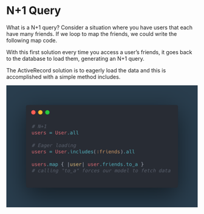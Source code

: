 # N+1 Query

What is a N+1 query? Consider a situation where you have users that each have many friends. If we loop to map the friends, we could write the following map code.

With this first solution every time you access a user’s friends, it goes back to the database to load them, generating an N+1 query.

The ActiveRecord solution is to eagerly load the data and this is accomplished with a simple method includes.

![ruby-n1-query.png](imgs/ruby-n1-query.png)
